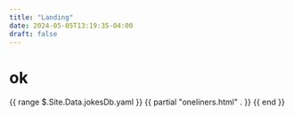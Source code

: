 ```yaml
---
title: "Landing"
date: 2024-05-05T13:19:35-04:00
draft: false
---
```


# ok

{{ range $.Site.Data.jokesDb.yaml }}
  {{ partial "oneliners.html" . }}
{{ end }}



